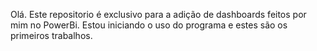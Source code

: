 Olá.
Este repositorio é exclusivo para a adição de dashboards feitos por mim no PowerBi.
Estou iniciando o uso do programa e estes são os primeiros trabalhos.
